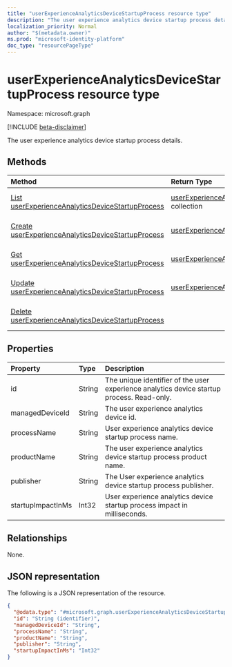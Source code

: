 ```yaml
---
title: "userExperienceAnalyticsDeviceStartupProcess resource type"
description: "The user experience analytics device startup process details."
localization_priority: Normal
author: "$(metadata.owner)"
ms.prod: "microsoft-identity-platform"
doc_type: "resourcePageType"
---
```


# userExperienceAnalyticsDeviceStartupProcess resource type

Namespace: microsoft.graph

[!INCLUDE [beta-disclaimer](../../includes/beta-disclaimer.md)]

The user experience analytics device startup process details.

## Methods

| Method                                                                                                                    | Return Type                                                                                                     | Description                                                                                |
| :------------------------------------------------------------------------------------------------------------------------ | :-------------------------------------------------------------------------------------------------------------- | :----------------------------------------------------------------------------------------- |
| [List userExperienceAnalyticsDeviceStartupProcess](../api/intune-userexperienceanalyticsdevicestartupprocess-list.md)     | [userExperienceAnalyticsDeviceStartupProcess](intune-userExperienceAnalyticsDeviceStartupProcess.md) collection | List properties and relationships of a userExperienceAnalyticsDeviceStartupProcess object. |
| [Create userExperienceAnalyticsDeviceStartupProcess](../api/intune-userexperienceanalyticsdevicestartupprocess-create.md) | [userExperienceAnalyticsDeviceStartupProcess](intune-userExperienceAnalyticsDeviceStartupProcess.md)            | Create a new userExperienceAnalyticsDeviceStartupProcess object.                           |
| [Get userExperienceAnalyticsDeviceStartupProcess](../api/intune-userexperienceanalyticsdevicestartupprocess-get.md)       | [userExperienceAnalyticsDeviceStartupProcess](intune-userExperienceAnalyticsDeviceStartupProcess.md)            | Read properties and relationships of a userExperienceAnalyticsDeviceStartupProcess object. |
| [Update userExperienceAnalyticsDeviceStartupProcess](../api/intune-userexperienceanalyticsdevicestartupprocess-update.md) | [userExperienceAnalyticsDeviceStartupProcess](intune-userExperienceAnalyticsDeviceStartupProcess.md)            | Update the properties of a userExperienceAnalyticsDeviceStartupProcess object.             |
| [Delete userExperienceAnalyticsDeviceStartupProcess](../api/intune-userexperienceanalyticsdevicestartupprocess-delete.md) |                                                                                                                 | Delete a userExperienceAnalyticsDeviceStartupProcess object.                               |

## Properties

| Property          | Type   | Description                                                                               |
| :---------------- | :----- | :---------------------------------------------------------------------------------------- |
| id                | String | The unique identifier of the user experience analytics device startup process. Read-only. |
| managedDeviceId   | String | The user experience analytics device id.                                                  |
| processName       | String | User experience analytics device startup process name.                                    |
| productName       | String | The user experience analytics device startup process product name.                        |
| publisher         | String | The User experience analytics device startup process publisher.                           |
| startupImpactInMs | Int32  | User experience analytics device startup process impact in milliseconds.                  |

## Relationships

None.

## JSON representation

The following is a JSON representation of the resource.

<!-- {
  "blockType": "resource",
  "keyProperty": "id",
  "@odata.type": "microsoft.graph.userExperienceAnalyticsDeviceStartupProcess",
  "baseType": "microsoft.graph.entity",
  "openType": False
}
-->

```json
{
  "@odata.type": "#microsoft.graph.userExperienceAnalyticsDeviceStartupProcess",
  "id": "String (identifier)",
  "managedDeviceId": "String",
  "processName": "String",
  "productName": "String",
  "publisher": "String",
  "startupImpactInMs": "Int32"
}
```
